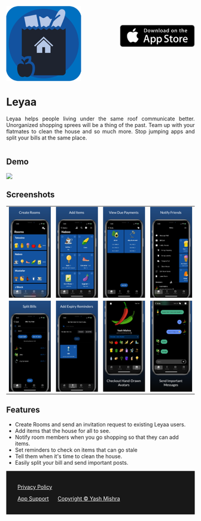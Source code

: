 

<div style="display: inline;">

<img src="https://github.com/yashmishra12/Leyaa/blob/main/assets/icon.png?raw=true" width="200" style="float:left" > 


<a href = "https://apps.apple.com/us/app/leyaa/id1633689299">

<img src="https://github.com/yashmishra12/Leyaa/blob/main/assets/downloadOnAppStore.png?raw=true" width="200" style="float:right; padding-top: 50px;"  > 

</a>

</div>

<div style="display: inline-block;">

<h1>Leyaa</h1>
<p style="text-align: justify;">
Leyaa helps people living under the same roof communicate better. Unorganized shopping sprees will be a thing of the past. Team up with your flatmates to clean the house and so much more. Stop jumping apps and split your bills at the same place.
<p>
</div>

<h2>Demo</h2>

<p style="text-align:center">
<img src="https://github.com/yashmishra12/Leyaa/blob/main/assets/video.gif?raw=true" style="display:block; margin-left: auto; margin-right: auto;"> 
</p>

<h2>Screenshots</h2>


<table style = "margin-left: auto; margin-right auto;">
  <tr>
    <td><img src="https://github.com/yashmishra12/Leyaa/blob/main/assets/screen_1.png?raw=true" >  </td>
    <td><img src="https://github.com/yashmishra12/Leyaa/blob/main/assets/screen_2.png?raw=true" >  </td>
    <td><img src="https://github.com/yashmishra12/Leyaa/blob/main/assets/screen_3.png?raw=true" >  </td>
    <td><img src="https://github.com/yashmishra12/Leyaa/blob/main/assets/screen_4.png?raw=true" >  </td>
  </tr>
  
  <tr>
    <td><img src="https://github.com/yashmishra12/Leyaa/blob/main/assets/screen_5.png?raw=true" >  </td>
    <td><img src="https://github.com/yashmishra12/Leyaa/blob/main/assets/screen_6.png?raw=true" >  </td>
    <td><img src="https://github.com/yashmishra12/Leyaa/blob/main/assets/screen_7.png?raw=true" >  </td>
    <td><img src="https://github.com/yashmishra12/Leyaa/blob/main/assets/screen_8.png?raw=true">  </td>
  </tr>
  
 </table>

<h2>Features</h2>

- Create Rooms and send an invitation request to existing Leyaa users.
- Add items that the house for all to see.
- Notify room members when you go shopping so that they can add items.
- Set reminders to check on items that can go stale
- Tell them when it's time to clean the house.
- Easily split your bill and send important posts.


<div style="display: inline; padding-top: 20px;">
<footer style="background-color: #181818; padding: 20px">

  <a href="https://htmlpreview.github.io/?https://github.com/yashmishra12/Leyaa/blob/landingPage/PrivacyPolicy.html" style="color:white; padding: 10px;">Privacy Policy</a>
  
  <a href="https://docs.google.com/forms/d/e/1FAIpQLScu8qcUppE9WREnJJC-b05zrHe5wn72ue7JfFvDKT09BJ4pEg/viewform" style="color:white; padding: 10px;">App Support</a>
   <a href="https://github.com/yashmishra12" style="color:white; padding: 10px; padding-left: 10px;">Copyright © Yash Mishra </a>
 
</footer>
</div>

